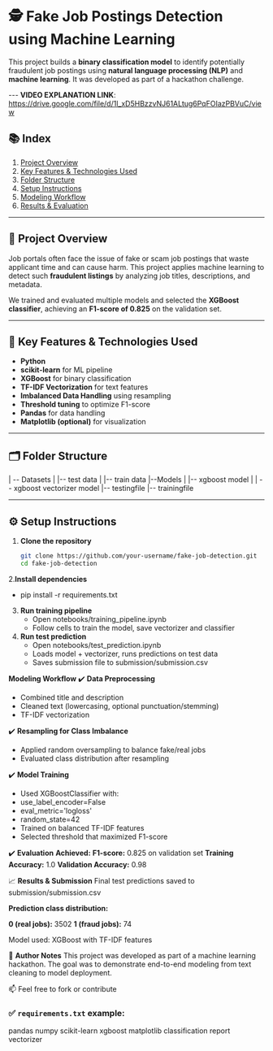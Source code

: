 # 🕵️ Fake Job Postings Detection using Machine Learning

This project builds a **binary classification model** to identify potentially fraudulent job postings using **natural language processing (NLP)** and **machine learning**. It was developed as part of a hackathon challenge.

--- **VIDEO EXPLANATION LINK**: https://drive.google.com/file/d/1l_xD5HBzzvNJ61ALtug6PqFOIazPBVuC/view


## 📚 Index

1. [Project Overview](#project-overview)  
2. [Key Features & Technologies Used](#key-features--technologies-used)  
3. [Folder Structure](#folder-structure)  
4. [Setup Instructions](#setup-instructions)  
5. [Modeling Workflow](#modeling-workflow)  
6. [Results & Evaluation](#results--evaluation)

---

## 📌 Project Overview

Job portals often face the issue of fake or scam job postings that waste applicant time and can cause harm. This project applies machine learning to detect such **fraudulent listings** by analyzing job titles, descriptions, and metadata.

We trained and evaluated multiple models and selected the **XGBoost classifier**, achieving an **F1-score of 0.825** on the validation set.

---

## 🚀 Key Features & Technologies Used

- **Python**
- **scikit-learn** for ML pipeline
- **XGBoost** for binary classification
- **TF-IDF Vectorization** for text features
- **Imbalanced Data Handling** using resampling
- **Threshold tuning** to optimize F1-score
- **Pandas** for data handling
- **Matplotlib (optional)** for visualization

---

## 🗂 Folder Structure

| -- Datasets 
|        |-- test data
|        |-- train data
|--Models
|     |-- xgboost model
|     | -- xgboost vectorizer model
|-- testingfile
|-- trainingfile


---

## ⚙️ Setup Instructions

1. **Clone the repository**  
   ```bash
   git clone https://github.com/your-username/fake-job-detection.git
   cd fake-job-detection

2.**Install dependencies**
   * pip install -r requirements.txt

3. **Run training pipeline**
   * Open notebooks/training_pipeline.ipynb
   * Follow cells to train the model, save vectorizer and classifier
4. **Run test prediction**
   * Open notebooks/test_prediction.ipynb
   * Loads model + vectorizer, runs predictions on test data
   * Saves submission file to submission/submission.csv

**Modeling Workflow**
✔️ **Data Preprocessing**
   * Combined title and description
   * Cleaned text (lowercasing, optional punctuation/stemming)
   * TF-IDF vectorization

✔️ **Resampling for Class Imbalance**
   * Applied random oversampling to balance fake/real jobs
   * Evaluated class distribution after resampling

✔️ **Model Training**
   * Used XGBoostClassifier with:
   * use_label_encoder=False
   * eval_metric='logloss'
   * random_state=42
   * Trained on balanced TF-IDF features
   * Selected threshold that maximized F1-score

✔️ **Evaluation**
**Achieved:**
   **F1-score:** 0.825 on validation set
   **Training Accuracy:** 1.0
   **Validation Accuracy:** 0.98

📈 **Results & Submission**
Final test predictions saved to submission/submission.csv

**Prediction class distribution:**

**0 (real jobs):** 3502
**1 (fraud jobs):** 74

Model used: XGBoost with TF-IDF features

🧠 **Author Notes**
This project was developed as part of a machine learning hackathon. The goal was to demonstrate end-to-end modeling from text cleaning to model deployment.

📫 Feel free to fork or contribute

### ✅ `requirements.txt` example:
pandas
numpy
scikit-learn
xgboost
matplotlib
classification report
vectorizer

